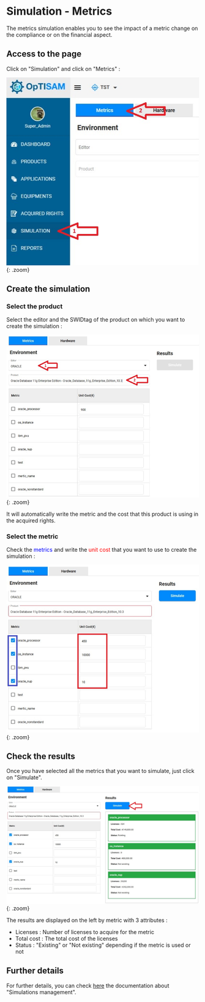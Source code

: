 <link rel="stylesheet" href="../../../../css/enlargeImage.css" />

# Simulation - Metrics

The metrics simulation enables you to see the impact of a metric change on the compliance or on the financial aspect.

## Access to the page

Click on "Simulation" and click on "Metrics" :

![select APM](../../../img/exploring/simulation/metricsAccess.jpg){: .zoom}

## Create the simulation

### Select the product

Select the editor and the SWIDtag of the product on which you want to create the simulation : 

![select APM](../../../img/exploring/simulation/metricsFirst.jpg){: .zoom}

It will automatically write the metric and the cost that this product is using in the acquired rights.  

### Select the metric

Check the <span style="color:blue">metrics</span> and write the <span style="color:red">unit cost</span> that you want to use to create the simulation : 

![select APM](../../../img/exploring/simulation/metricsSecond.jpg){: .zoom}

## Check the results

Once you have selected all the metrics that you want to simulate, just click on "Simulate".  

![select APM](../../../img/exploring/simulation/metricsThird.jpg){: .zoom}

The results are displayed on the left by metric with 3 attributes :  
- Licenses : Number of licenses to acquire for the metric  
- Total cost : The total cost of the licenses  
- Status : "Existing" or "Not existing" depending if the metric is used or not  

## Further details

For further details, you can check [here](../../../managing/simulationsManagement) the documentation about "Simulations management".

<script src="../../../../js/zoomImage.js"></script>
